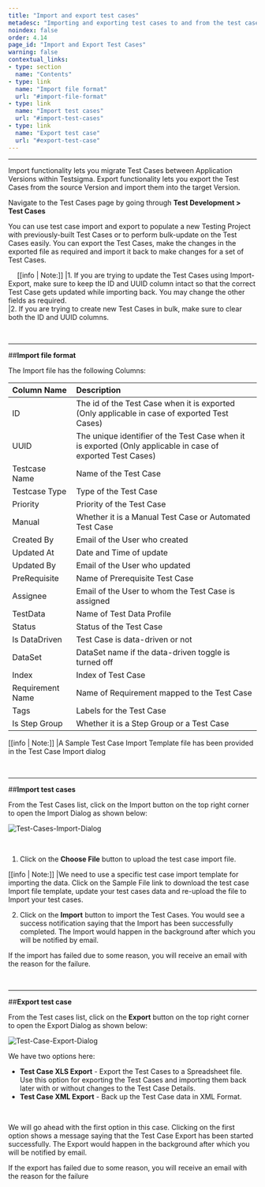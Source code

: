 ```yaml
---
title: "Import and export test cases"
metadesc: "Importing and exporting test cases to and from the test cases list"
noindex: false
order: 4.14
page_id: "Import and Export Test Cases"
warning: false
contextual_links:
- type: section
  name: "Contents"
- type: link
  name: "Import file format"
  url: "#import-file-format"
- type: link
  name: "Import test cases"
  url: "#import-test-cases"
- type: link
  name: "Export test case"
  url: "#export-test-case"
---
```


---

Import functionality lets you migrate Test Cases between Application Versions within Testsigma. Export functionality lets you export the Test Cases from the source Version and import them into the target Version.

Navigate to the Test Cases page by going through **Test Development > Test Cases**

You can use test case import and export to populate a new Testing Project with previously-built Test Cases or to perform bulk-update on the Test Cases easily. You can export the Test Cases, make the changes in the exported file as required and import it back to make changes for a set of Test Cases.

&emsp;
[[info | Note:]]
|1. If you are trying to update the Test Cases using Import-Export, make sure to keep the ID and UUID column intact so that the correct Test Case gets updated while importing back. You may change the other fields as required.<br>
|2. If you are trying to create new Test Cases in bulk, make sure to clear both the ID and UUID columns.

&emsp;

---
##**Import file format**

The Import file has the following Columns:

| Column Name | Description |
| :----------- |:----------- |
| ID | The id of the Test Case when it is exported (Only applicable in case of exported Test Cases) |
| UUID | The unique identifier of the Test Case when it is exported (Only applicable in case of exported Test Cases) |
| Testcase Name | Name of the Test Case |
| Testcase Type | Type of the Test Case |
| Priority | Priority of the Test Case |
| Manual | Whether it is a Manual Test Case or Automated Test Case |
| Created By | Email of the User who created |
|Updated At | Date and Time of update    |
|Updated By | Email of the User who updated |
|PreRequisite | Name of Prerequisite Test Case |
|Assignee | Email of the User to whom the Test Case is assigned |
|TestData | Name of Test Data Profile |
|Status | Status of the Test Case |
|Is DataDriven | Test Case is data-driven or not |
|DataSet | DataSet name if the data-driven toggle is turned off |
|Index | Index of Test Case |
|Requirement Name | Name of Requirement mapped to the Test Case |
|Tags | Labels for the Test Case |
|Is Step Group | Whether it is a Step Group or a Test Case |

[[info | Note:]]
|A Sample Test Case Import Template file has been provided in the Test Case Import dialog

&emsp;

---
##**Import test cases**

From the Test Cases list, click on the Import button on the top right corner to open the Import Dialog as shown below:

![Test-Cases-Import-Dialog](https://s3.amazonaws.com/static-docs.testsigma.com/new_images/test-management/test-plans/overview/import_test_case.png)

&emsp;


 1. Click on the **Choose File** button to upload the test case import file.


[[info | Note:]]
|We need to use a specific test case import template for importing the data. Click on the Sample File link to download the test case Import file template, update your test cases data and re-upload the file to Import your test cases.

 2. Click on the **Import** button to import the Test Cases. You would see a success notification saying that the Import has been successfully completed. The Import would happen in the background after which you will be notified by email.
    
  If the import has failed due to some reason, you will receive an email with the reason for the failure.

&emsp;

---
##**Export test case**

From the Test cases list, click on the **Export** button on the top right corner to open the Export Dialog as shown below:

![Test-Case-Export-Dialog](https://s3.amazonaws.com/static-docs.testsigma.com/new_images/test-management/test-plans/overview/export_test_case.png)
&emsp;

We have two options here:

 * **Test Case XLS Export** - Export the Test Cases to a Spreadsheet file. Use this option for exporting the Test Cases and importing them back later with or without changes to the Test Case Details.
 * **Test Case XML Export** - Back up the Test Case data in XML Format.
  
&emsp;

We will go ahead with the first option in this case. Clicking on the first option shows a message saying that the Test Case Export has been started successfully. The Export would happen in the background after which you will be notified by email.

If the export has failed due to some reason, you will receive an email with the reason for the failure












